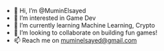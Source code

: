 - 👋 Hi, I’m @MuminElsayed
- 👀 I’m interested in Game Dev
- 🌱 I’m currently learning Machine Learning, Crypto
- 💞️ I’m looking to collaborate on building fun games!
- 📫 Reach me on muminelsayed@gmail.com

<!---
MuminElsayed/MuminElsayed is a ✨ special ✨ repository because its `README.md` (this file) appears on your GitHub profile.
You can click the Preview link to take a look at your changes.
--->
